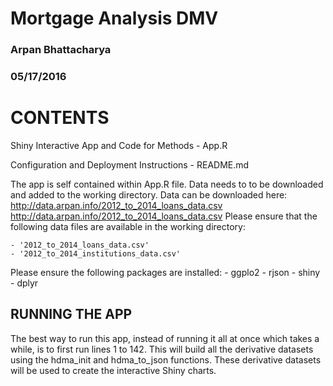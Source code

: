 # Mortgage Analysis DMV
### Arpan Bhattacharya
### 05/17/2016

# CONTENTS 

Shiny Interactive App and Code for Methods
	- App.R

Configuration and Deployment Instructions
	- README.md

The app is self contained within App.R file.  Data needs to 
to be downloaded and added to the working directory.  Data
can be downloaded here: 
http://data.arpan.info/2012_to_2014_loans_data.csv
http://data.arpan.info/2012_to_2014_loans_data.csv
Please ensure that the following data files are available in 
the working directory:

	- '2012_to_2014_loans_data.csv'
	- '2012_to_2014_institutions_data.csv' 

Please ensure the following packages are installed:
	- ggplo2
	- rjson
	- shiny
	- dplyr

## RUNNING THE APP ##

The best way to run this app, instead of running it all at once
which takes a while, is to first run lines 1 to 142.  This will 
build all the derivative datasets using the hdma_init and 
hdma_to_json functions.  These derivative datasets will be used
to create the interactive Shiny charts.






